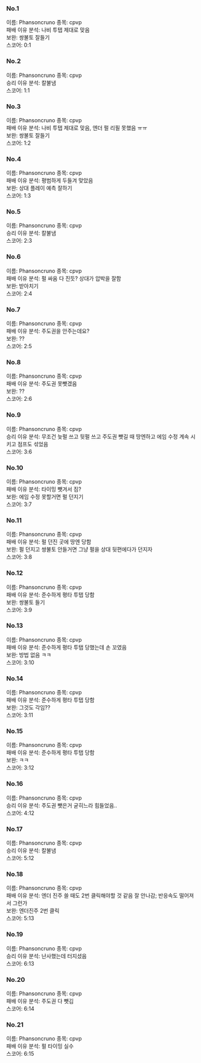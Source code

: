 ### No.1<br>
이름: Phansoncruno
종목: cpvp <br>
패배 이유 분석: 나비 투탭 제대로 맞음<br>
보완: 쌍불토 잘들기 <br>
스코어: 0:1 <br>

### No.2<br>
이름: Phansoncruno
종목: cpvp <br>
승리 이유 분석: 칼불냄<br>
스코어: 1:1 <br>

### No.3<br>
이름: Phansoncruno
종목: cpvp <br>
패배 이유 분석: 나비 투탭 제대로 맞음, 엔더 펄 리필 못했음 ㅠㅠ<br>
보완: 쌍불토 잘들기 <br>
스코어: 1:2 <br>

### No.4<br>
이름: Phansoncruno
종목: cpvp <br>
패배 이유 분석: 평범하게 두들겨 맞았음<br>
보완: 상대 플레이 예측 잘하기 <br>
스코어: 1:3 <br>

### No.5<br>
이름: Phansoncruno
종목: cpvp <br>
승리 이유 분석: 칼불냄<br>
스코어: 2:3 <br>

### No.6<br>
이름: Phansoncruno
종목: cpvp <br>
패배 이유 분석: 펄 싸움 다 진듯? 상대가 압박을 잘함<br>
보완: 받아치기 <br>
스코어: 2:4 <br>

### No.7<br>
이름: Phansoncruno
종목: cpvp <br>
패배 이유 분석: 주도권을 안주는데요?<br>
보완: ?? <br>
스코어: 2:5 <br>

### No.8<br>
이름: Phansoncruno
종목: cpvp <br>
패배 이유 분석: 주도권 못뺏겠음<br>
보완: ?? <br>
스코어: 2:6 <br>

### No.9<br>
이름: Phansoncruno
종목: cpvp <br>
승리 이유 분석: 무조건 늦펄 쓰고 뒷펄 쓰고 주도권 뺏길 때 땅엔하고 에임 수정 계속 시키고 점프도 섞었음<br>
스코어: 3:6 <br>

### No.10<br>
이름: Phansoncruno
종목: cpvp <br>
패배 이유 분석: 타이밍 뺏겨서 짐?<br>
보완: 에임 수정 못할거면 펄 던지기 <br>
스코어: 3:7 <br>

### No.11<br>
이름: Phansoncruno
종목: cpvp <br>
패배 이유 분석: 펄 던진 곳에 땅엔 당함<br>
보완: 펄 던지고 쌍불토 안들거면 그냥 펄을 상대 뒷편에다가 던지자 <br>
스코어: 3:8 <br>

### No.12<br>
이름: Phansoncruno
종목: cpvp <br>
패배 이유 분석: 준수하게 평타 투탭 당함<br>
보완: 쌍불토 들기 <br>
스코어: 3:9 <br>

### No.13<br>
이름: Phansoncruno
종목: cpvp <br>
패배 이유 분석: 준수하게 평타 투탭 당했는데 손 꼬였음<br>
보완: 방법 없음 ㅋㅋ <br>
스코어: 3:10 <br>

### No.14<br>
이름: Phansoncruno
종목: cpvp <br>
패배 이유 분석: 준수하게 평타 투탭 당함<br>
보완: 그것도 각임?? <br>
스코어: 3:11 <br>

### No.15<br>
이름: Phansoncruno
종목: cpvp <br>
패배 이유 분석: 준수하게 평타 투탭 당함<br>
보완: ㅋㅋ<br>
스코어: 3:12 <br>

### No.16<br>
이름: Phansoncruno
종목: cpvp <br>
승리 이유 분석: 주도권 뺏은거 굳히느라 힘들었음..<br>
스코어: 4:12 <br>

### No.17<br>
이름: Phansoncruno
종목: cpvp <br>
승리 이유 분석: 칼불냄<br>
스코어: 5:12 <br>

### No.18<br>
이름: Phansoncruno
종목: cpvp <br>
패배 이유 분석: 엔더 진주 쓸 때도 2번 클릭해야할 것 같음 잘 안나감; 반응속도 떨어져서 그런가<br>
보완: 엔더진주 2번 클릭<br>
스코어: 5:13 <br>

### No.19<br>
이름: Phansoncruno
종목: cpvp <br>
승리 이유 분석: 난사했는데 터지셨음<br>
스코어: 6:13 <br>

### No.20<br>
이름: Phansoncruno
종목: cpvp <br>
패배 이유 분석: 주도권 다 뺏김<br>
스코어: 6:14 <br>

### No.21<br>
이름: Phansoncruno
종목: cpvp <br>
패배 이유 분석: 펄 타이밍 실수<br>
스코어: 6:15 <br>